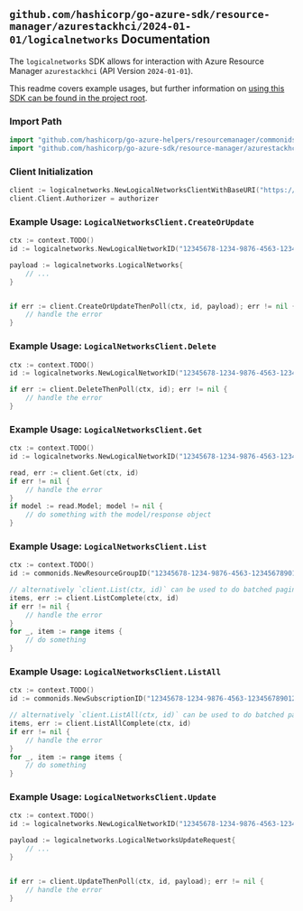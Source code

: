 
## `github.com/hashicorp/go-azure-sdk/resource-manager/azurestackhci/2024-01-01/logicalnetworks` Documentation

The `logicalnetworks` SDK allows for interaction with Azure Resource Manager `azurestackhci` (API Version `2024-01-01`).

This readme covers example usages, but further information on [using this SDK can be found in the project root](https://github.com/hashicorp/go-azure-sdk/tree/main/docs).

### Import Path

```go
import "github.com/hashicorp/go-azure-helpers/resourcemanager/commonids"
import "github.com/hashicorp/go-azure-sdk/resource-manager/azurestackhci/2024-01-01/logicalnetworks"
```


### Client Initialization

```go
client := logicalnetworks.NewLogicalNetworksClientWithBaseURI("https://management.azure.com")
client.Client.Authorizer = authorizer
```


### Example Usage: `LogicalNetworksClient.CreateOrUpdate`

```go
ctx := context.TODO()
id := logicalnetworks.NewLogicalNetworkID("12345678-1234-9876-4563-123456789012", "example-resource-group", "logicalNetworkName")

payload := logicalnetworks.LogicalNetworks{
	// ...
}


if err := client.CreateOrUpdateThenPoll(ctx, id, payload); err != nil {
	// handle the error
}
```


### Example Usage: `LogicalNetworksClient.Delete`

```go
ctx := context.TODO()
id := logicalnetworks.NewLogicalNetworkID("12345678-1234-9876-4563-123456789012", "example-resource-group", "logicalNetworkName")

if err := client.DeleteThenPoll(ctx, id); err != nil {
	// handle the error
}
```


### Example Usage: `LogicalNetworksClient.Get`

```go
ctx := context.TODO()
id := logicalnetworks.NewLogicalNetworkID("12345678-1234-9876-4563-123456789012", "example-resource-group", "logicalNetworkName")

read, err := client.Get(ctx, id)
if err != nil {
	// handle the error
}
if model := read.Model; model != nil {
	// do something with the model/response object
}
```


### Example Usage: `LogicalNetworksClient.List`

```go
ctx := context.TODO()
id := commonids.NewResourceGroupID("12345678-1234-9876-4563-123456789012", "example-resource-group")

// alternatively `client.List(ctx, id)` can be used to do batched pagination
items, err := client.ListComplete(ctx, id)
if err != nil {
	// handle the error
}
for _, item := range items {
	// do something
}
```


### Example Usage: `LogicalNetworksClient.ListAll`

```go
ctx := context.TODO()
id := commonids.NewSubscriptionID("12345678-1234-9876-4563-123456789012")

// alternatively `client.ListAll(ctx, id)` can be used to do batched pagination
items, err := client.ListAllComplete(ctx, id)
if err != nil {
	// handle the error
}
for _, item := range items {
	// do something
}
```


### Example Usage: `LogicalNetworksClient.Update`

```go
ctx := context.TODO()
id := logicalnetworks.NewLogicalNetworkID("12345678-1234-9876-4563-123456789012", "example-resource-group", "logicalNetworkName")

payload := logicalnetworks.LogicalNetworksUpdateRequest{
	// ...
}


if err := client.UpdateThenPoll(ctx, id, payload); err != nil {
	// handle the error
}
```
